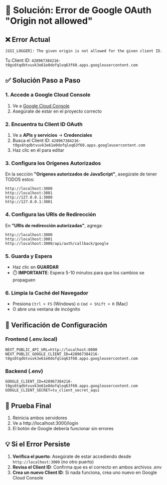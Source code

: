 # 🔐 Solución: Error de Google OAuth "Origin not allowed"

## ❌ Error Actual
```
[GSI_LOGGER]: The given origin is not allowed for the given client ID.
```

Tu Client ID: `428967384216-t0gs6tqdbtvuvk3e61e0dofqloq63f60.apps.googleusercontent.com`

## ✅ Solución Paso a Paso

### 1. **Accede a Google Cloud Console**
1. Ve a [Google Cloud Console](https://console.cloud.google.com/)
2. Asegúrate de estar en el proyecto correcto

### 2. **Encuentra tu Client ID OAuth**
1. Ve a **APIs y servicios** → **Credenciales**
2. Busca el Client ID: `428967384216-t0gs6tqdbtvuvk3e61e0dofqloq63f60.apps.googleusercontent.com`
3. Haz clic en él para editar

### 3. **Configura los Orígenes Autorizados**

En la sección **"Orígenes autorizados de JavaScript"**, asegúrate de tener TODOS estos:

```
http://localhost:3000
http://localhost:3001
http://127.0.0.1:3000
http://127.0.0.1:3001
```

### 4. **Configura las URIs de Redirección**

En **"URIs de redirección autorizadas"**, agrega:

```
http://localhost:3000
http://localhost:3001
http://localhost:3000/api/auth/callback/google
```

### 5. **Guarda y Espera**
- Haz clic en **GUARDAR**
- ⏱️ **IMPORTANTE**: Espera 5-10 minutos para que los cambios se propaguen

### 6. **Limpia la Caché del Navegador**
- Presiona `Ctrl + F5` (Windows) o `Cmd + Shift + R` (Mac)
- O abre una ventana de incógnito

## 🔧 Verificación de Configuración

### Frontend (.env.local)
```env
NEXT_PUBLIC_API_URL=http://localhost:8000
NEXT_PUBLIC_GOOGLE_CLIENT_ID=428967384216-t0gs6tqdbtvuvk3e61e0dofqloq63f60.apps.googleusercontent.com
```

### Backend (.env)
```env
GOOGLE_CLIENT_ID=428967384216-t0gs6tqdbtvuvk3e61e0dofqloq63f60.apps.googleusercontent.com
GOOGLE_CLIENT_SECRET=tu_client_secret_aqui
```

## 🚀 Prueba Final
1. Reinicia ambos servidores
2. Ve a http://localhost:3000/login
3. El botón de Google debería funcionar sin errores

## 💡 Si el Error Persiste

1. **Verifica el puerto**: Asegúrate de estar accediendo desde `http://localhost:3000` (no otro puerto)
2. **Revisa el Client ID**: Confirma que es el correcto en ambos archivos .env
3. **Crea un nuevo Client ID**: Si nada funciona, crea uno nuevo en Google Cloud Console 